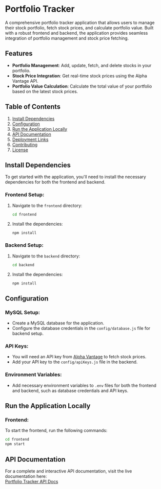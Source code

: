  # Portfolio Tracker

A comprehensive portfolio tracker application that allows users to manage their stock portfolio, fetch stock prices, and calculate portfolio value. Built with a robust frontend and backend, the application provides seamless integration of portfolio management and stock price fetching.

## Features

- **Portfolio Management**: Add, update, fetch, and delete stocks in your portfolio.
- **Stock Price Integration**: Get real-time stock prices using the Alpha Vantage API.
- **Portfolio Value Calculation**: Calculate the total value of your portfolio based on the latest stock prices.

## Table of Contents

1. [Install Dependencies](#install-dependencies)
2. [Configuration](#configuration)
3. [Run the Application Locally](#run-the-application-locally)
4. [API Documentation](#api-documentation)
5. [Deployment Links](#deployment-links)
6. [Contributing](#contributing)
7. [License](#license)

## Install Dependencies

To get started with the application, you'll need to install the necessary dependencies for both the frontend and backend.

### Frontend Setup:

1. Navigate to the `frontend` directory:
    ```bash
    cd frontend
    ```

2. Install the dependencies:
    ```bash
    npm install
    ```

### Backend Setup:

1. Navigate to the `backend` directory:
    ```bash
    cd backend
    ```

2. Install the dependencies:
    ```bash
    npm install
    ```

## Configuration

### MySQL Setup:

- Create a MySQL database for the application.
- Configure the database credentials in the `config/database.js` file for backend setup.

### API Keys:

- You will need an API key from [Alpha Vantage](https://www.alphavantage.co/support/#api-key) to fetch stock prices.
- Add your API key to the `config/apiKeys.js` file in the backend.

### Environment Variables:

- Add necessary environment variables to `.env` files for both the frontend and backend, such as database credentials and API keys.

## Run the Application Locally

### Frontend:
To start the frontend, run the following commands:

```bash
cd frontend
npm start
```

## API Documentation

For a complete and interactive API documentation, visit the live documentation here:  
[Portfolio Tracker API Docs](https://portfolio-tracker-backend-keer.onrender.com/api-docs/)
